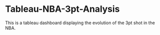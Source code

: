 # Tableau-NBA-3pt-Analysis
This is a tableau dashboard displaying the evolution of the 3pt shot in the NBA.
